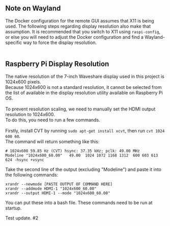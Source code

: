 ## Note on Wayland
The Docker configuration for the remote GUI assumes that X11 is being used.
The following steps regarding display resolution also make that assumption.
It is recommended that you switch to X11 using `raspi-config`, or else you will need to adjust
the Docker configuration and find a Wayland-specific way to force the display resolution.
<br><br>

## Raspberry Pi Display Resolution
The native resolution of the 7-inch Waveshare display used in this project is 1024x600 pixels.<br>
Because 1024x600 is not a standard resolution, it cannot be selected from the list of available in the
display resolution utility available on Raspberry Pi OS.<br>
<br>
To prevent resolution scaling, we need to manually set the HDMI output resolution to 1024x600.<br>
To do this, you need to run a few commands.<br>
<br>
Firstly, install CVT by running `sudo apt-get install xcvt`, then run `cvt 1024 600 60`.<br>
The command will return something like this:
```
# 1024x600 59.85 Hz (CVT) hsync: 37.35 kHz; pclk: 49.00 MHz
Modeline "1024x600_60.00"   49.00  1024 1072 1168 1312  600 603 613 624 -hsync +vsync
```
Take the second line of the output (excluding "Modeline") and paste it into the following commands:
```
xrandr --newmode [PASTE OUTPUT OF COMMAND HERE]
xrandr --addmode HDMI-1 "1024x600_60.00"
xrandr --output HDMI-1 --mode "1024x600_60.00"
```
You can put these into a bash file. These commands need to be run at startup.

Test update. #2